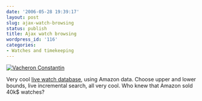 ```yaml
---
date: '2006-05-28 19:39:17'
layout: post
slug: ajax-watch-browsing
status: publish
title: Ajax watch browsing
wordpress_id: '116'
categories:
- Watches and timekeeping
---
```



[
![Vacheron Constantin](http://images.amazon.com/images/P/B000EPUF24.01-A1NEOFY5CVN52._SCMZZZZZZZ_.jpg)
](http://watch-browser.com/)


Very cool [live watch database](http://watch-browser.com/), using Amazon data. Choose upper and lower bounds, live incremental search, all very cool. Who knew that Amazon sold 40k$ watches?
